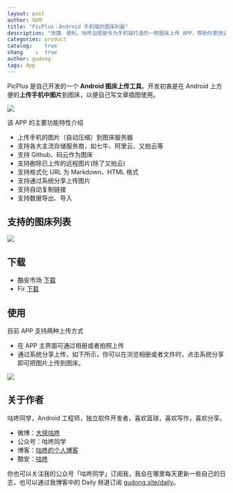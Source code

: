 ```yaml
---
layout: post
author: 咕咚
title: "PicPlus：Android 手机端的图床利器"
description: "快捷、便利，咕咚云图是专为手机端打造的一款图床上传 APP，帮助你更快速的为手机中的图片生成远程地址。"
categories: product
catalog:    true
shang    :  true
author: gudong
tags: App 
---
```


PicPlus 是自己开发的一个 **Android 图床上传工具**。开发初衷是在 Android 上方便的**上传手机中图片**到图床，以便自己写文章插图使用。

![](https://picgudong.oss-cn-beijing.aliyuncs.com/picgo20200321232446.png)

该 APP 的主要功能特性介绍

- 上传手机的图片（自动压缩）到图床服务器
- 支持各大主流存储服务商，如七牛、阿里云、又拍云等
- 支持 Github、码云作为图床
- 支持删除已上传的远程图片(除了又拍云)
- 支持格式化 URL 为 Markdown、HTML 格式
- 支持通过系统分享上传图片
- 支持自动复制链接
- 支持数据导出、导入

## 支持的图床列表

![](https://gitee.com/maoruibin/assert/raw/master/pic/2020/Screenshot_20200314-122823.jpg)

## 下载

* 酷安市场 [下载](https://www.coolapk.com/apk/name.gudong.pic)
* Fir [下载](http://d.6short.com/da9q) 

## 使用

目前 APP 支持两种上传方式

* 在 APP 主界面可通过相册或者拍照上传
* 通过系统分享上传，如下所示，你可以在浏览相册或者文件时，点击系统分享即可把图片上传到图床。

![](https://gitee.com/maoruibin/assert/raw/master/picgo/20200314154407.png)



## 关于作者

咕咚同学，Android 工程师，独立软件开发者，喜欢篮球，喜欢写作，喜欢分享。

- 微博：[大侠咕咚](https://weibo.com/maoruibin)
- 公众号：咕咚同学
- 博客：[咕咚的个人博客](https://gudong.site/)
- 酷安：[咕咚](http://www.coolapk.com/u/509587)

你也可以关注我的公众号「咕咚同学」订阅我，我会在哪里每天更新一些自己的日志，也可以通过我博客中的 Daily 频道订阅 [gudong.site/daily](https://gudong.site/daily)。